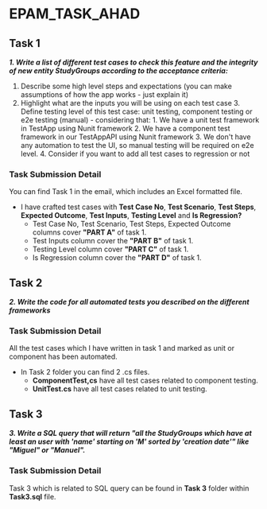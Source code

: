 # EPAM_TASK_AHAD

## Task 1
***1.	Write a list of different test cases to check this feature and the integrity of new entity StudyGroups according to the acceptance criteria:***
1. Describe some high level steps and expectations (you can make assumptions of how the app works - just explain it)
2. Highlight what are the inputs you will be using on each test case
      3. Define testing level of this test case: unit testing, component testing or e2e testing (manual) - considering that:
            1. We have a unit test framework in TestApp using Nunit framework
            2. We have a component test framework in our TestAppAPI using Nunit framework
            3. We don't have any automation to test the UI, so manual testing will be required on e2e level.
      4. Consider if you want to add all test cases to regression or not
   
### Task Submission Detail
You can find Task 1 in the email, which includes an Excel formatted file.
* I have crafted test cases with **Test Case No**, **Test Scenario**, **Test Steps**, **Expected Outcome**, **Test Inputs**, **Testing Level** and **Is Regression?**
  * Test Case No, Test Scenario, Test Steps, Expected Outcome columns cover **"PART A"** of task 1.
  * Test Inputs column cover the **"PART B"** of task 1.
  * Testing Level column cover **"PART C"** of task 1.
  * Is Regression column cover the **"PART D"** of task 1.

## Task 2
***2. Write the code for all automated tests you described on the different frameworks***

### Task Submission Detail
All the test cases which I have written in task 1 and marked as unit or component has been automated.
* In Task 2 folder you can find 2 .cs files.
  * **ComponentTest,cs** have all test cases related to component testing.
  * **UnitTest.cs** have all test cases related to unit testing.

## Task 3
***3. Write a SQL query that will return "all the StudyGroups which have at least an user with 'name' starting on 'M' sorted by 'creation date'" like "Miguel" or "Manuel".***

### Task Submission Detail
Task 3 which is related to SQL query can be found in **Task 3** folder within **Task3.sql** file.
